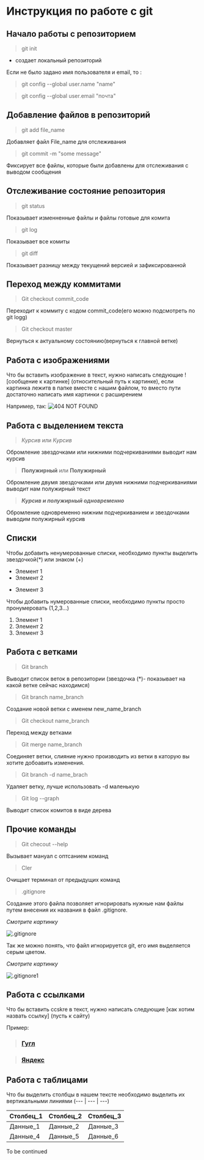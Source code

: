 # **Инструкция по работе с git**

## **Начало работы с репозиторием**
> git init

* создает локальный репозиторий

Если не было задано имя пользователя и email, то :
> git config --global user.name "name"

> git config --global user.email "почта"

## **Добавление файлов в репозиторий**
> git add file_name

Добавляет файл File_name для отслеживания

> git commit -m "some message"

Фиксирует все файлы, которые были добавлены для отслеживания с выводом сообщения

## **Отслеживание состояние репозитория**
> git status

Показывает изменненные файлы и файлы готовые для комита

> git log

Показывает все комиты

> git diff

Показывает разницу между текущений версией и зафиксированной

## **Переход между коммитами**
> Git checkout commit_code

Переходит к коммиту с кодом commit_code(его можно подсмотреть по git logg)

> Git checkout master

Вернуться к актуальному состоянию(вернуться к главной ветке)

## **Работа с изображениями**

Что бы вставить изображение в текст, нужно написать следующие ![сообщение к картинке] (относительный путь к картинке), если картинка лежитв в папке вместе с нашим файлом, то вместо пути достаточно написать имя картинки с расширением

Например, так:
![404 NOT FOUND](SM.jpg)

## **Работа с выделением текста**
>*Курсив* или _Курсив_

Обромление звездочками или нижними подчеркиваниями выводит нам курсив 

>**Полужирный** или __Полужирный__

Обромление двумя звездочками или двумя нижними подчеркиваниями выводит нам полужирный текст

>_**Курсив и полужирный одновременно**_

Обромление одновременно нижним подчеркиванием и звездочками выводим полужирный курсив

## **Списки**

Чтобы добавить ненумерованные списки, необходимо пункты выделить звездочкой(*) или знаком (+)
* Элемент 1
* Элемент 2
+ Элемент 3

Чтобы добавить нумерованные списки, необходимо пункты просто пронумеровать (1,2,3...)
1. Элемент 1
2. Элемент 2
3. Элемент 3

## **Работа с ветками**

>Git branch 

Выводит список веток в репозитории (звездочка (*)- показывает на какой ветке сейчас находимся)

>Git branch name_branch

Создание новой ветки с именем new_name_branch

>Git checkout name_branch

Переход между ветками

>Git merge name_branch

Соединяет ветки, слияние нужно производить из ветки в каторую вы хотите добоавить изменения.

>Git branch -d name_brach

Удаляет ветку, лучше использовать -d маленькую

>Git log --graph 

Выводит список комитов в виде дерева

## **Прочие команды**

> Git checout --help

Вызывает мануал с оптсанием команд

>Cler 

Очищает терминал от предыдущих команд

>.gitignore

Создание этого файла позволяет игнорировать нужные нам файлы путем внесения их названия в файл .gitignore.


*Смотрите картинку*

![.gitignore](gitignore.png)

Так же можно понять, что файл игнорируется git, его имя выделяется серым цветом.

*Смотрите картинку*

![.gitignore1](gitignore1.png)

## **Работа с ссылками**

Что бы вставить ccskre в текст, нужно написать следующие [как хотим назвать ссылку] (пусть к сайту)

Пример:

>### **[Гугл](https://www.google.com)**

>### **[Яндекс](https://yandex.ru/)**

## Работа с таблицами

Что бы выделить столбцы в нашем тексте необходимо выделить их вертикальными линиями (--- | --- | ---)

Столбец_1|Столбец_2|Столбец_3
--- | --- | ---
Данные_1|Данные_2|Данные_3
Данные_4|Данные_5|Данные_6


To be continued